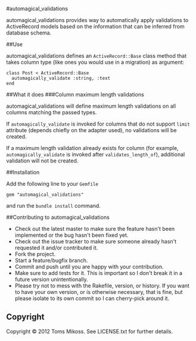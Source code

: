 #automagical_validations

automagical_validations provides way to automatically apply validations to ActiveRecord models based on the information that can be inferred from database schema.

##Use

automagical_validations defines an `ActiveRecord::Base` class method that takes column type (like ones you would use in a migration) as argument:

    class Post < ActiveRecord::Base
      automagically_validate :string, :text
    end

##What it does
###Column maximum length validations

automagical_validations will define maximum length validations on all columns matching the passed types.

If `automagically_validate` is invoked for columns that do not support `limit` attribute (depends chiefly on the adapter used), no validations will be created.

If a maximum length validation already exists for column (for example, `automagically_validate` is invoked after `validates_length_of`), additional validation will not be created.

##Installation

Add the following line to your `Gemfile`

    gem "automagical_validations"

and run the `bundle install` command.

##Contributing to automagical_validations

* Check out the latest master to make sure the feature hasn't been implemented or the bug hasn't been fixed yet.
* Check out the issue tracker to make sure someone already hasn't requested it and/or contributed it.
* Fork the project.
* Start a feature/bugfix branch.
* Commit and push until you are happy with your contribution.
* Make sure to add tests for it. This is important so I don't break it in a future version unintentionally.
* Please try not to mess with the Rakefile, version, or history. If you want to have your own version, or is otherwise necessary, that is fine, but please isolate to its own commit so I can cherry-pick around it.

## Copyright

Copyright &copy; 2012 Toms Mikoss. See LICENSE.txt for
further details.
